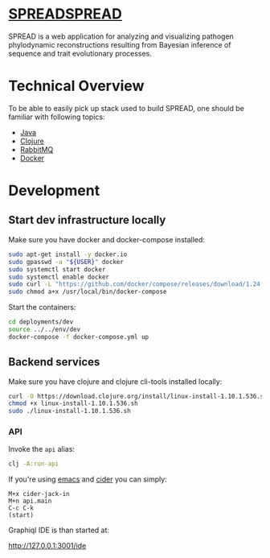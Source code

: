# [SPREAD](https://github.com/fbielejec/SPREAD)[SPREAD](https://github.com/fbielejec/SPREAD)

SPREAD is a web application for analyzing and visualizing pathogen phylodynamic reconstructions resulting from Bayesian inference of sequence and trait evolutionary processes.

# Technical Overview #

To be able to easily pick up stack used to build SPREAD, one should be familiar with following topics:
* [Java](https://www.java.com/)
* [Clojure](https://clojure.org/)
* [RabbitMQ](https://www.rabbitmq.com/)
* [Docker](https://www.docker.com/)

# Development #

## Start dev infrastructure locally ##

Make sure you have docker and docker-compose installed:

```bash
sudo apt-get install -y docker.io
sudo gpasswd -a "${USER}" docker
sudo systemctl start docker
sudo systemctl enable docker
sudo curl -L "https://github.com/docker/compose/releases/download/1.24.0/docker-compose-$(uname -s)-$(uname -m)" -o /usr/local/bin/docker-compose
sudo chmod a+x /usr/local/bin/docker-compose
```

Start the containers:

```bash
cd deployments/dev
source ../../env/dev
docker-compose -f docker-compose.yml up
```

## Backend services

Make sure you have clojure and clojure cli-tools installed locally:

```bash
curl -O https://download.clojure.org/install/linux-install-1.10.1.536.sh
chmod +x linux-install-1.10.1.536.sh
sudo ./linux-install-1.10.1.536.sh
```

### API

Invoke the `api` alias:

```bash
clj -A:run-api
```

If you're using [emacs](https://www.gnu.org/software/emacs/) and [cider](https://docs.cider.mx/cider/index.html) you can simply:

```
M+x cider-jack-in
M+n api.main
C-c C-k
(start)
```

Graphiql IDE is than started at:

http://127.0.0.1:3001/ide
